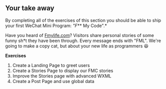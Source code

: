 ## Your take away

By completing all of the exercises of this section you should be able to ship your first WeChat Mini Program: *"F*** My Code".*

Have you heard of [Fmylife.com](https://fmylife.com/)? Visitors share personal stories of some funny sh*t they have been through. Every message ends with "FML". We're going to make a copy cat, but about your new life as programmers 😆

**Exercises**

1. Create a Landing Page to greet users
2. Create a Stories Page to display our FMC stories
3. Improve the Stories page with advanced WXML
4. Create a Post Page and use global data
